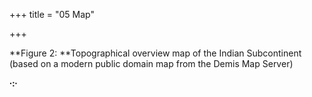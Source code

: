 +++
title = "05 Map"

+++

**Figure 2: **Topographical overview map of the Indian Subcontinent \(based on a modern public domain map from the Demis Map Server\)

**∙:∙**
